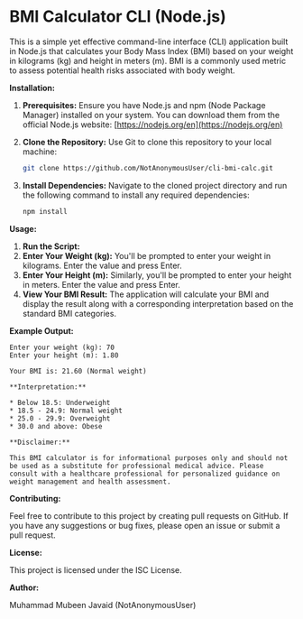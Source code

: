 # BMI Calculator CLI (Node.js)

This is a simple yet effective command-line interface (CLI) application built in Node.js that calculates your Body Mass Index (BMI) based on your weight in kilograms (kg) and height in meters (m). BMI is a commonly used metric to assess potential health risks associated with body weight.

**Installation:**

1. **Prerequisites:** Ensure you have Node.js and npm (Node Package Manager) installed on your system. You can download them from the official Node.js website: [https://nodejs.org/en](https://nodejs.org/en)
2. **Clone the Repository:** Use Git to clone this repository to your local machine:

   ```bash
   git clone https://github.com/NotAnonymousUser/cli-bmi-calc.git
   ```

   
3. **Install Dependencies:** Navigate to the cloned project directory and run the following command to install any required dependencies:

   ```bash
   npm install
   ```

**Usage:**

1. **Run the Script:**
2. **Enter Your Weight (kg):** You'll be prompted to enter your weight in kilograms. Enter the value and press Enter.
3. **Enter Your Height (m):** Similarly, you'll be prompted to enter your height in meters. Enter the value and press Enter.
4. **View Your BMI Result:** The application will calculate your BMI and display the result along with a corresponding interpretation based on the standard BMI categories.

**Example Output:**

```
Enter your weight (kg): 70
Enter your height (m): 1.80

Your BMI is: 21.60 (Normal weight)

**Interpretation:**

* Below 18.5: Underweight
* 18.5 - 24.9: Normal weight
* 25.0 - 29.9: Overweight
* 30.0 and above: Obese

**Disclaimer:**

This BMI calculator is for informational purposes only and should not be used as a substitute for professional medical advice. Please consult with a healthcare professional for personalized guidance on weight management and health assessment.
```

**Contributing:**

Feel free to contribute to this project by creating pull requests on GitHub. If you have any suggestions or bug fixes, please open an issue or submit a pull request.

**License:**

This project is licensed under the ISC License.

**Author:**

Muhammad Mubeen Javaid (NotAnonymousUser)

